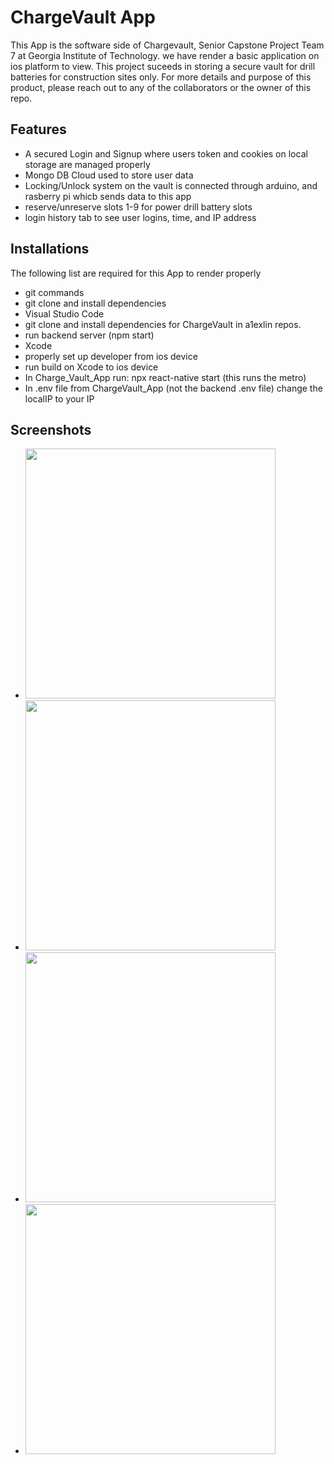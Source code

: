 # ChargeVault App
This App is the software side of Chargevault, Senior Capstone Project Team 7 at Georgia Institute of Technology.
we have render a basic application on ios platform to view. This project suceeds in storing a secure vault for drill batteries for construction sites only. For more details and purpose of this product, please reach out to any of the collaborators or the owner of this repo. 

## Features
- A secured Login and Signup where users token and cookies on local storage are managed properly
- Mongo DB Cloud used to store user data
- Locking/Unlock system on the vault is connected through arduino, and rasberry pi whicb sends data to this app
- reserve/unreserve slots 1-9 for power drill battery slots
- login history tab to see user logins, time, and IP address

## Installations
The following list are required for this App to render properly
 - git commands
 - git clone and install dependencies
 - Visual Studio Code
 - git clone and install dependencies for ChargeVault in a1exlin repos. 
 - run backend server (npm start)
 - Xcode
 - properly set up developer from ios device 
 - run build on Xcode to ios device
 - In Charge_Vault_App run: npx react-native start (this runs the metro)
 - In .env file from ChargeVault_App (not the backend .env file) change the localIP to your IP

## Screenshots
- <img src="https://github.com/user-attachments/assets/7786b898-d08b-46b2-a304-aa9fd5ee2b7d" width="400"/>
- <img src="https://github.com/user-attachments/assets/061bd65b-f045-408e-a855-c8bf9b1f5ca3" width="400"/>
- <img src="https://github.com/user-attachments/assets/04b11ad0-db32-4728-b339-6d3a6cc32a6d" width="400"/>
- <img src="https://github.com/user-attachments/assets/b96fbdd5-1827-40a1-938e-e89ecbaec19a" width="400"/>







 
